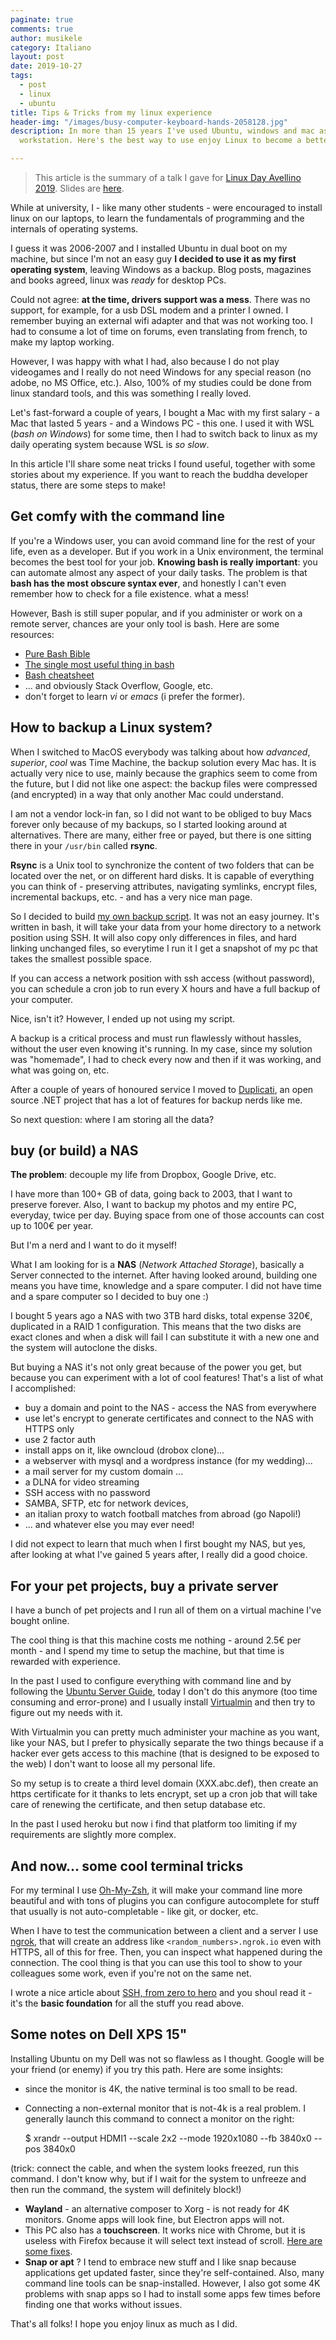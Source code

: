 ```yaml
---
paginate: true
comments: true
author: musikele
category: Italiano
layout: post
date: 2019-10-27
tags:
  - post
  - linux
  - ubuntu
title: Tips & Tricks from my linux experience
header-img: "/images/busy-computer-keyboard-hands-2058128.jpg"
description: In more than 15 years I've used Ubuntu, windows and mac as my desktop
  workstation. Here's the best way to use enjoy Linux to become a better developer!

---
```

> This article is the summary of a talk I gave for [Linux Day Avellino 2019](https://www.facebook.com/events/686761111828223/permalink/686775338493467/). Slides are [here](https://show.zohopublic.com/publish/h93fsd5b97c46dd57465e9769d542c3871bea). 

While at university, I - like many other students - were encouraged to install linux on our laptops, to learn the fundamentals of programming and the internals of operating systems.

I guess it was 2006-2007 and I installed Ubuntu in dual boot on my machine, but since I'm not an easy guy **I decided to use it as my first operating system**, leaving Windows as a backup. Blog posts, magazines and books agreed, linux was _ready_ for desktop PCs.

Could not agree: **at the time, drivers support was a mess**. There was no support, for example, for a usb DSL modem and a printer I owned. I remember buying an external wifi adapter and that was not working too. I had to consume a lot of time on forums, even translating from french, to make my laptop working.

However, I was happy with what I had, also because I do not play videogames and I really do not need Windows for any special reason (no adobe, no MS Office, etc.). Also, 100% of my studies could be done from linux standard tools, and this was something I really loved.

Let's fast-forward a couple of years, I bought a Mac with my first salary - a Mac that lasted 5 years - and a Windows PC - this one. I used it with WSL (_bash on Windows_) for some time, then I had to switch back to linux as my daily operating system because WSL is _so slow_.

In this article I'll share some neat tricks I found useful, together with some stories about my experience. If you want to reach the buddha developer status, there are some steps to make!

## Get comfy with the command line

If you're a Windows user, you can avoid command line for the rest of your life, even as a developer. But if you work in a Unix environment, the terminal becomes the best tool for your job. **Knowing bash is really important**: you can automate almost any aspect of your daily tasks. The problem is that **bash has the most obscure syntax ever**, and honestly I can't even remember how to check for a file existence. what a mess!

However, Bash is still super popular, and if you administer or work on a remote server, chances are your only tool is bash. Here are some resources:

* [Pure Bash Bible](https://github.com/dylanaraps/pure-bash-bible)
* [The single most useful thing in bash](https://coderwall.com/p/oqtj8w/the-single-most-useful-thing-in-bash)
* [Bash cheatsheet](https://devhints.io/bash)
* ... and obviously Stack Overflow, Google, etc.
* don't forget to learn _vi_ or _emacs_ (i prefer the former). 

## How to backup a Linux system?

When I switched to MacOS everybody was talking about how _advanced_, _superior_, _cool_ was Time Machine, the backup solution every Mac has. It is actually very nice to use, mainly because the graphics seem to come from the future, but I did not like one aspect: the backup files were compressed (and encrypted) in a way that only another Mac could understand.

I am not a vendor lock-in fan, so I did not want to be obliged to buy Macs forever only because of my backups, so I started looking around at alternatives. There are many, either free or payed, but there is one sitting there in your `/usr/bin` called **rsync**.

**Rsync** is a Unix tool to synchronize the content of two folders that can be located over the net, or on different hard disks. It is capable of everything you can think of - preserving attributes, navigating symlinks, encrypt files, incremental backups, etc. - and has a very nice man page.

So I decided to build [my own backup script](https://github.com/musikele/backupscript). It was not an easy journey. It's written in bash, it will take your data from your home directory to a network position using SSH. It will also copy only differences in files, and hard linking unchanged files, so everytime I run it I get a snapshot of my pc that takes the smallest possible space.

If you can access a network position with ssh access (without password), you can schedule a cron job to run every X hours and have a full backup of your computer.

Nice, isn't it? However, I ended up not using my script. 

A backup is a critical process and must run flawlessly without hassles, without the user even knowing it's running. In my case, since my solution was "homemade", I had to check every now and then if it was working, and what was going on, etc. 

After a couple of years of honoured service I moved to [Duplicati](https://www.duplicati.com/), an open source .NET project that has a lot of features for backup nerds like me.

So next question: where I am storing all the data?

## buy (or build) a NAS

**The problem**: decouple my life from Dropbox, Google Drive, etc.

I have more than 100+ GB of data, going back to 2003, that I want to preserve forever. Also, I want to backup my photos and my entire PC, everyday, twice per day. Buying space from one of those accounts can cost up to 100€ per year.

But I'm a nerd and I want to do it myself!

What I am looking for is a **NAS** (_Network Attached Storage_), basically a Server connected to the internet. After having looked around, building one means you have time,  knowledge and a spare computer. I did not have time and a spare computer so I decided to buy one :)

I bought 5 years ago a NAS with two 3TB hard disks, total expense 320€, duplicated in a RAID 1 configuration. This means that the two disks are exact clones and when a disk will fail I can substitute it with a new one and the system will autoclone the disks.

But buying a NAS it's not only great because of the power you get, but because you can experiment with a lot of cool features! That's a list of what I accomplished:

* buy a domain and point to the NAS - access the NAS from everywhere
* use let's encrypt to generate certificates and connect to the NAS with HTTPS only
* use 2 factor auth
* install apps on it, like owncloud (drobox clone)...
* a webserver with mysql and a wordpress instance (for my wedding)...
* a mail server for my custom domain ...
* a DLNA for video streaming
* SSH access with no password
* SAMBA, SFTP, etc for network devices,
* an italian proxy to watch football matches from abroad (go Napoli!)
* ... and whatever else you may ever need!

I did not expect to learn that much when I first bought my NAS, but yes, after looking at what I've gained 5 years after, I really did a good choice.

## For your pet projects, buy a private server

I have a bunch of pet projects and I run all of them on a virtual machine I've bought online.

The cool thing is that this machine costs me nothing - around 2.5€ per month - and I spend my time to setup the machine, but that time is rewarded with experience.

In the past I used to configure everything with command line and by following the [Ubuntu Server Guide](https://help.ubuntu.com/lts/serverguide/), today I don't do this anymore (too time consuming and error-prone) and I usually install [Virtualmin](https://www.virtualmin.com/) and then try to figure out my needs with it.

With Virtualmin you can pretty much administer your machine as you want, like your NAS, but I prefer to physically separate the two things because if a hacker ever gets access to this machine (that is designed to be exposed to the web) I don't want to loose all my personal life.

So my setup is to create a third level domain (XXX.abc.def), then create an https certificate for it thanks to lets encrypt, set up a cron job that will take care of renewing the certificate, and then setup database etc.

In the past I used heroku but now i find that platform too limiting if my requirements are slightly more complex.

## And now... some cool terminal tricks

For my terminal I use [Oh-My-Zsh](https://ohmyz.sh/), it will make your command line more beautiful and with tons of plugins you can configure autocomplete for stuff that usually is not auto-completable - like git, or docker, etc.

When I have to test the communication between a client and a server I use [ngrok](), that will create an address like `<random_numbers>.ngrok.io` even with HTTPS, all of this for free. Then, you can inspect what happened during the connection. The cool thing is that you can use this tool to show to your colleagues some work, even if you're not on the same net.

I wrote a nice article about [SSH, from zero to hero](https://michelenasti.com/2019/04/03/ssh-cheatsheet-from-zero-to-hero.html) and you shoul read it - it's the **basic foundation** for all the stuff you read above. 

## Some notes on Dell XPS 15"

Installing Ubuntu on my Dell was not so flawless as I thought. Google will be your friend (or enemy) if you try this path. Here are some insights:

* since the monitor is 4K, the native terminal is too small to be read.
* Connecting a non-external monitor that is not-4k is a real problem. I generally launch this command to connect a monitor on the right:

    $ xrandr --output HDMI1 --scale 2x2 --mode 1920x1080 --fb 3840x0 --pos 3840x0

(trick: connect the cable, and when the system looks freezed, run this command. I don't know why, but if I wait for the system to unfreeze and then run the command, the system will definitely block!)

* **Wayland** - an alternative composer to Xorg - is not ready for 4K monitors. Gnome apps will look fine, but Electron apps will not.
* This PC also has a **touchscreen**. It works nice with Chrome, but it is useless with Firefox because it will select text instead of scroll. [Here are some fixes](https://superuser.com/questions/1151161/enable-touch-scrolling-in-firefox).
* **Snap or apt** ? I tend to embrace new stuff and I like snap because applications get updated faster, since they're self-contained. Also, many command line tools can be snap-installed. However, I also got some 4K problems with snap apps so I had to install some apps few times before finding one that works without issues.

That's all folks! I hope you enjoy linux as much as I did. 
